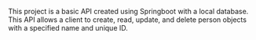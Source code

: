 
This project is a basic API created using Springboot with a local database. This API allows a client to create, read, update, and delete person objects with a specified name and unique ID. 
